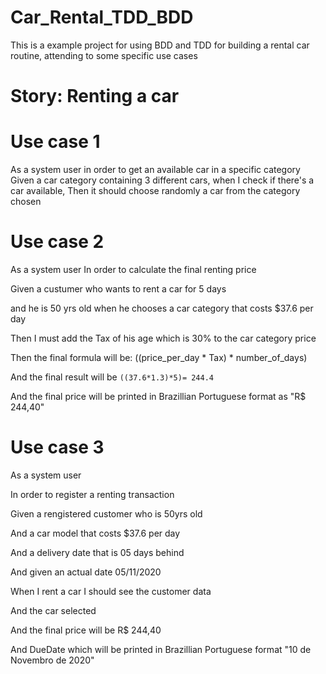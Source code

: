 # Car_Rental_TDD_BDD
This is a example project for using BDD and TDD for building a rental car routine, attending to some specific use cases

# Story: Renting a car

# Use case 1
As a system user
in order to get an available car in a specific category
Given a car category containing 3 different cars, when I check if there's a car available, 
Then it should choose randomly a car from the category chosen

# Use case 2
As a system user
In order to calculate the final renting price

Given a custumer who wants to rent a car for 5 days

and he is 50 yrs old
when he chooses a car category that costs $37.6 per day

Then I must add the Tax of his age which is 30% to the car category price

Then the final formula will be: ((price_per_day * Tax) * number_of_days)

And the final result will be ```((37.6*1.3)*5)= 244.4```

And the final price will be printed in Brazillian Portuguese format as "R$ 244,40"

# Use case 3

As a system user

In order to register a renting transaction

Given a rengistered customer who is 50yrs old

And a car model that costs $37.6 per day

And a delivery date that is 05 days behind

And given an actual date 05/11/2020

When I rent a car I should see the customer data

And the car selected

And the final price will be R$ 244,40

And DueDate which will be printed in Brazillian Portuguese format "10 de Novembro de 2020"
